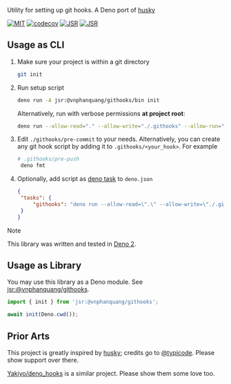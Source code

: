 Utility for setting up git hooks. A Deno port of [husky]

[![MIT][license.badge]][license] [![codecov][codecov.badge]][codecov] [![JSR][jsr.badge.package]][jsr.package] [![JSR][jsr.badge.score]][jsr.package]

## Usage as CLI

1. Make sure your project is within a git directory

   ```bash
   git init
   ```

2. Run setup script

   ```bash
   deno run -A jsr:@vnphanquang/githooks/bin init
   ```

   Alternatively, run with verbose permissions **at project root**:

   ```bash
   deno run --allow-read="." --allow-write="./.githooks" --allow-run="git" jsr:@vnphanquang/githooks/bin init
   ```

3. Edit `./githooks/pre-commit` to your needs. Alternatively, you can create any git hook script by adding
   it to `.githooks/<your_hook>`. For example

   ```bash
   # .githooks/pre-push
    deno fmt
   ```

4. Optionally, add script as [deno task](https://docs.deno.com/runtime/reference/cli/task_runner/)
   to `deno.json`

   ```json
   {
   	"tasks": {
   		"githooks": "deno run --allow-read=\".\" --allow-write=\"./.githooks\" --allow-run=\"git\" jsr:@vnphanquang/githooks/bin init"
   	}
   }
   ```

> [!NOTE]
> This library was written and tested in [Deno 2](https://deno.com/blog/v2.0).

## Usage as Library

You may use this library as a Deno module. See [jsr:@vnphanquang/githooks][jsr.package.docs].

```typescript
import { init } from 'jsr:@vnphanquang/githooks';

await init(Deno.cwd());
```

## Prior Arts

This project is greatly inspired by [husky]; credits go to [@typicode](https://github.com/typicode). Please show support over there.

[Yakiyo/deno_hooks](https://github.com/Yakiyo/deno_hooks) is a similar project. Please show them some love too.

[husky]: https://github.com/typicode/husky
[deno]: https://deno.com/
[jsr.badge.package]: https://jsr.io/badges/@vnphanquang/githooks
[jsr.badge.score]: https://jsr.io/badges/@vnphanquang/githooks/score
[jsr.package]: https://jsr.io/@vnphanquang/githooks
[jsr.package.docs]: https://jsr.io/@vnphanquang/githooks/docs
[codecov]: https://codecov.io/github/vnphanquang/githooks
[codecov.badge]: https://codecov.io/github/vnphanquang/githooks/graph/badge.svg?token=dKkYUy4evr
[license.badge]: https://img.shields.io/badge/license-MIT-blue.svg
[license]: https://github.com/vnphanquang/githooks/blob/main/LICENSE
